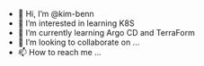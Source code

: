 - 👋 Hi, I’m @kim-benn
- 👀 I’m interested in learning K8S
- 🌱 I’m currently learning Argo CD and TerraForm
- 💞️ I’m looking to collaborate on ...
- 📫 How to reach me ...

<!---
kim-benn/kim-benn is a ✨ special ✨ repository because its `README.md` (this file) appears on your GitHub profile.
You can click the Preview link to take a look at your changes.
--->
